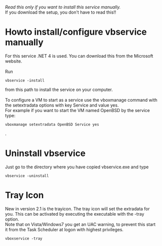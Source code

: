 _Read this only if you want to install this service manually._<br>
If you download the setup, you don't have to read this!!<br>

<h1>Howto install/configure vbservice manually</h1>

For this service .NET 4 is used. You can download this from the Microsoft website.<br>
<br>
Run<br>
<pre><code>vbservice -install</code></pre>
from this path to install the service on your computer.<br>
<br>
To configure a VM to start as a service use the vboxmanage command with the setextradata options with key Service and value yes.<br>For example if you want to start the VM named OpenBSD by the service type:<br>
<pre><code>vboxmanage setextradata OpenBSD Service yes</code></pre>.<br>

<h1>Uninstall vbservice</h1>
Just go to the directory where you have copied vbservice.exe and type<br>
<pre><code>vbservice -uninstall</code></pre>

<h1>Tray Icon</h1>
New in version 2.1 is the trayicon. The tray icon will set the extradata for you. This can be activated by executing the executable with the -tray option.<br>Note that on Vista/Windows7 you get an UAC warning, to prevent this start it from the Task Scheduler at logon with highest privileges.<br>
<pre><code>vboxservice -tray</code></pre>